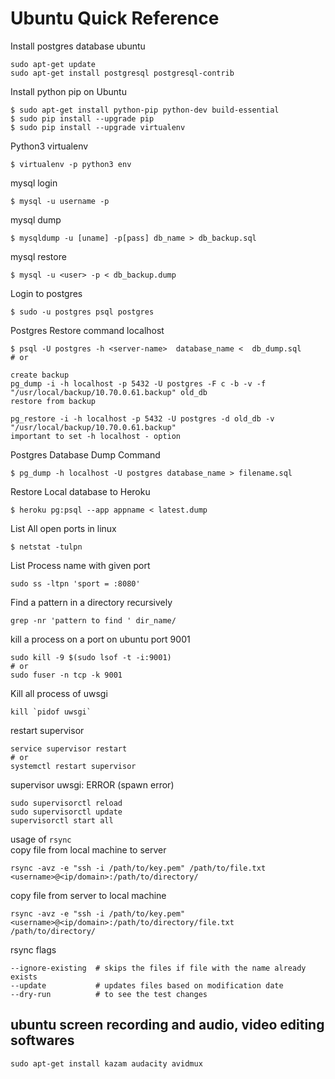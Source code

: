 # Ubuntu Quick Reference
Install postgres database ubuntu
```
sudo apt-get update
sudo apt-get install postgresql postgresql-contrib
```

Install python pip on Ubuntu
```
$ sudo apt-get install python-pip python-dev build-essential 
$ sudo pip install --upgrade pip 
$ sudo pip install --upgrade virtualenv
```

Python3 virtualenv<br>
``` {r, engine='bash', count_lines}
$ virtualenv -p python3 env
```



mysql login<br>
``` {r, engine='bash', count_lines}
$ mysql -u username -p
```


mysql dump<br>
``` {r, engine='bash', count_lines}
$ mysqldump -u [uname] -p[pass] db_name > db_backup.sql
```

mysql restore<br>
```{r, engine='bash', count_lines}
$ mysql -u <user> -p < db_backup.dump
```

Login to postgres<br>
```{r, engine='bash', count_lines}
$ sudo -u postgres psql postgres 
```

Postgres Restore command localhost<br>
```{r, engine='bash', count_lines}
$ psql -U postgres -h <server-name>  database_name <  db_dump.sql
# or 

create backup
pg_dump -i -h localhost -p 5432 -U postgres -F c -b -v -f 
"/usr/local/backup/10.70.0.61.backup" old_db
restore from backup

pg_restore -i -h localhost -p 5432 -U postgres -d old_db -v 
"/usr/local/backup/10.70.0.61.backup"
important to set -h localhost - option

```
Postgres Database Dump Command<br>
```{r, engine='bash', count_lines}
$ pg_dump -h localhost -U postgres database_name > filename.sql
```

Restore Local database to Heroku <br>
```{r, engine='bash', count_lines}
$ heroku pg:psql --app appname < latest.dump
```

List All open ports in linux
```{r, engine='bash', count_lines}
$ netstat -tulpn
```
List Process name with given port 
```{r, engine='bash', count_lines}
sudo ss -ltpn 'sport = :8080'
```

Find a pattern in a directory recursively
```{r, engine='bash', count_lines}
grep -nr 'pattern to find ' dir_name/
```
kill a process on a port on ubuntu port 9001
```{r, engine='bash', count_lines}
sudo kill -9 $(sudo lsof -t -i:9001)
# or
sudo fuser -n tcp -k 9001 

```
Kill all process of uwsgi
```{r, engine='bash', count_lines}
kill `pidof uwsgi`
```
restart supervisor
```{r, engine='bash', count_lines}
service supervisor restart
# or
systemctl restart supervisor
```
supervisor uwsgi: ERROR (spawn error)
```{r, engine='bash', count_lines}
sudo supervisorctl reload
sudo supervisorctl update
supervisorctl start all
```
usage of `rsync`</br>
copy file from local machine to server
```{r, engine='bash', count_lines}
rsync -avz -e "ssh -i /path/to/key.pem" /path/to/file.txt  <username>@<ip/domain>:/path/to/directory/
```
copy file from server to local machine
```{r, engine='bash', count_lines}
rsync -avz -e "ssh -i /path/to/key.pem" <username>@<ip/domain>:/path/to/directory/file.txt  /path/to/directory/
```
rsync flags
```{r, engine='bash', count_lines}
--ignore-existing  # skips the files if file with the name already exists
--update           # updates files based on modification date
--dry-run          # to see the test changes
```


## ubuntu screen recording and audio, video editing softwares

```
sudo apt-get install kazam audacity avidmux
```
